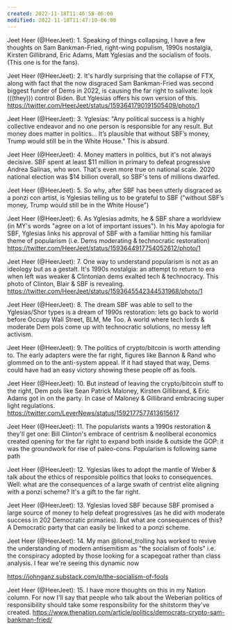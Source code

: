 ```yaml
---
created: 2022-11-18T11:46:58-06:00
modified: 2022-11-18T11:47:10-06:00
---
```


Jeet Heer (@HeerJeet): 1. Speaking of things collapsing, I have a few thoughts on Sam Bankman-Fried, right-wing populism, 1990s nostalgia, Kirsten Gillibrand, Eric Adams, Matt Yglesias and the socialism of fools. (This one is for the fans).

Jeet Heer (@HeerJeet): 2. It's hardly surprising that the collapse of FTX, along with fact that the now disgraced Sam Bankman-Fried was second biggest funder of Dems in 2022, is causing the far right to salivate: look (((they))) control Biden. But Yglesias offers his own version of this. https://twitter.com/HeerJeet/status/1593641790191505409/photo/1

Jeet Heer (@HeerJeet): 3. Yglesias: "Any political success is a highly collective endeavor and no one person is responsible for any result. But money does matter in politics... It’s plausible that without SBF’s money, Trump would still be in the White House." This is absurd.

Jeet Heer (@HeerJeet): 4. Money matters in politics, but it's not always decisive. SBF spent at least $11 million in primary to defeat progressive Andrea Salinas, who won. That's even more true on national scale. 2020 national election was $14 billion overall, so SBF's tens of millions dwarfed.

Jeet Heer (@HeerJeet): 5. So why, after SBF has been utterly disgraced as a ponzi con artist, is Yglesias telling us to be grateful to SBF ("without SBF’s money, Trump would still be in the White House")

Jeet Heer (@HeerJeet): 6. As Yglesias admits, he & SBF share a worldview (in MY's words "agree on a lot of important issues"). In his May apologia for SBF, Yglesias links his approval of SBF with a familiar hitting his familiar theme of popularism (i.e. Dems moderating & technocratic restoration) https://twitter.com/HeerJeet/status/1593644917754052612/photo/1

Jeet Heer (@HeerJeet): 7. One way to understand popularism is not as an ideology but as a gestalt. It's 1990s nostalgia: an attempt to return to era when left was weaker & Clintonian dems exalted tech & technocracy. This photo of Clinton, Blair & SBF is revealing. https://twitter.com/HeerJeet/status/1593645542344531968/photo/1

Jeet Heer (@HeerJeet): 8. The dream SBF was able to sell to the Yglesias/Shor types is a dream of 1990s restoration: lets go back to world before Occupy Wall Street, BLM, Me Too. A world where tech lords & moderate Dem pols come up with technocratic solutions, no messy left activism.

Jeet Heer (@HeerJeet): 9. The politics of crypto/bitcoin is worth attending to. The early adapters were the far right, figures like Bannon & Rand who glommed on to the anti-system appeal. If it had stayed that way, Dems could have had an easy victory showing these people off as fools.

Jeet Heer (@HeerJeet): 10. But instead of leaving the crypto/bitcoin stuff to the right, Dem pols like Sean Patrick Maloney, Kirsten Gillibrand, & Eric Adams got in on the party. In case of Maloney & Gillibrand embracing super light regulations.  https://twitter.com/LeverNews/status/1592177577413615617

Jeet Heer (@HeerJeet): 11. The popularists wants a 1990s restoration & they'll get one: Bill Clinton's embrace of centrism & neoliberal economics created opening for the far right to expand both inside & outside the GOP: it was the groundwork for rise of paleo-cons. Popularism is following same path

Jeet Heer (@HeerJeet): 12. Yglesias likes to adopt the mantle of Weber & talk about the ethics of responsible politics that looks to consequences. Well: what are the consequences of a large swath of centrist elite aligning with a ponzi scheme? It's a gift to the far right.

Jeet Heer (@HeerJeet): 13. Yglesias loved SBF because SBF promised a large source of money to help defeat progressives (as he did with moderate success in 202 Democratic primaries). But what are consequences of this? A Democratic party that can easily be linked to a ponzi scheme.

Jeet Heer (@HeerJeet): 14. My man @lionel_trolling has worked to revive the understanding of modern antisemitism as "the socialism of fools" i.e. the conspiracy adopted by those looking for a scapegoat rather than class analysis. I fear we're seeing this dynamic now

https://johnganz.substack.com/p/the-socialism-of-fools

Jeet Heer (@HeerJeet): 15. I have more thoughts on this in my Nation column. For now I'll say that people who talk about the Weberian politics of responsibility should take some responsibility for the shitstorm they've created.  https://www.thenation.com/article/politics/democrats-crypto-sam-bankman-fried/
